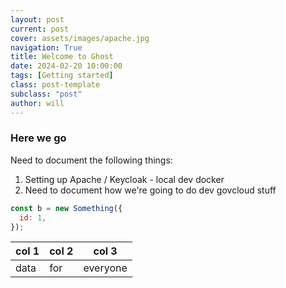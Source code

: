 ```yaml
---
layout: post
current: post
cover: assets/images/apache.jpg
navigation: True
title: Welcome to Ghost
date: 2024-02-20 10:00:00
tags: [Getting started]
class: post-template
subclass: "post"
author: will
---
```


### Here we go

Need to document the following things:

1. Setting up Apache / Keycloak - local dev docker
2. Need to document how we're going to do dev govcloud stuff

```javascript
const b = new Something({
  id: 1,
});
```

| col 1 | col 2 | col 3    |
| ----- | ----- | -------- |
| data  | for   | everyone |
